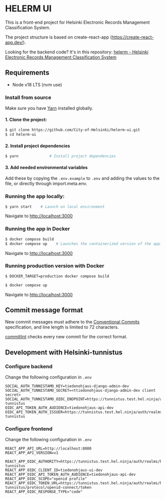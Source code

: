 # HELERM UI

This is a front-end project for Helsinki Electronic Records Management Classification System.

The project structure is based on create-react-app (https://create-react-app.dev/).

Looking for the backend code? It's in this repository: [helerm - Helsinki Electronic Records Management Classification System](https://github.com/City-of-Helsinki/helerm)

## Requirements

- Node v18 LTS (nvm use)

### Install from source

Make sure you have [Yarn](https://yarnpkg.com/en/docs/install) installed globally.

#### 1. Clone the project:

```bash
$ git clone https://github.com/City-of-Helsinki/helerm-ui.git
$ cd helerm-ui
```

#### 2. Install project dependencies

```bash
$ yarn              # Install project dependencies
```

#### 3. Add needed environmental variables

Add these by copying the `.env.example` to `.env` and adding the values to the file, or directly through import.meta.env.

### Running the app locally:

```bash
$ yarn start    # Launch on local environment
```

Navigate to [http://localhost:3000](http://localhost:3000)

### Running the app in Docker

```bash
$ docker compose build
$ docker compose up    # Launches the containerized version of the application
```

Navigate to [http://localhost:3000](http://localhost:3000)

### Running production version with Docker

```bash
$ DOCKER_TARGET=production docker compose build
```

```bash
$ docker compose up
```

Navigate to [http://localhost:3000](http://localhost:3000)

## Commit message format

New commit messages must adhere to the [Conventional Commits](https://www.conventionalcommits.org/)
specification, and line length is limited to 72 characters.

[commitlint](https://github.com/conventional-changelog/commitlint) checks every new commit for the correct format.

## Development with Helsinki-tunnistus

### Configure backend

Change the following configuration in `.env`

```
SOCIAL_AUTH_TUNNISTAMO_KEY=tiedonohjaus-django-admin-dev
SOCIAL_AUTH_TUNNISTAMO_SECRET=<ttiedonohjaus-django-admin-dev client secret>
SOCIAL_AUTH_TUNNISTAMO_OIDC_ENDPOINT=https://tunnistus.test.hel.ninja/auth/realms/helsinki-tunnistus
OIDC_API_TOKEN_AUTH_AUDIENCE=tiedonohjaus-api-dev
OIDC_API_TOKEN_AUTH_ISSUER=https://tunnistus.test.hel.ninja/auth/realms/helsinki-tunnistus
```

### Configure frontend

Change the following configuration in `.env`

```
REACT_APP_API_URL=http://localhost:8080
REACT_APP_API_VERSION=v1

REACT_APP_OIDC_AUTHORITY=https://tunnistus.test.hel.ninja/auth/realms/helsinki-tunnistus
REACT_APP_OIDC_CLIENT_ID=tiedonohjaus-ui-dev
REACT_APP_OIDC_API_TOKEN_AUTH_AUDIENCE=tiedonohjaus-api-dev
REACT_APP_OIDC_SCOPE="openid profile"
REACT_APP_OIDC_TOKEN_URL=https://tunnistus.test.hel.ninja/auth/realms/helsinki-tunnistus/protocol/openid-connect/token
REACT_APP_OIDC_RESPONSE_TYPE="code"
```
